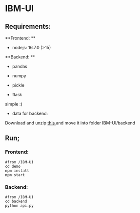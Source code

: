 # IBM-UI

## Requirements:

**Frontend: **

* nodejs: 16.7.0 (>15)

**Backend: **

- pandas 

- numpy

- pickle

- flask

simple :)

* data for backend:

Download and unzip <a href='https://drive.google.com/drive/folders/1MV5lcDlRgiRCtnRBm-KYT7xZV-WXloba?usp=sharing'> this </a> and move it into folder IBM-UI/backend

## Run;

### Frontend:

``` 
#from /IBM-UI
cd demo
npm install 
npm start
```

### Backend:

```
#from /IBM-UI
cd backend
python api.py
```
